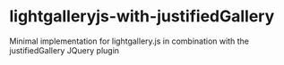 # lightgalleryjs-with-justifiedGallery
Minimal implementation for lightgallery.js in combination with the justifiedGallery JQuery plugin
